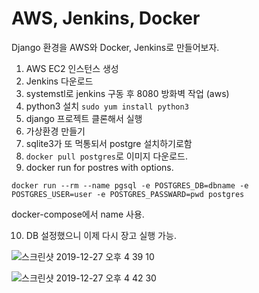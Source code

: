 # AWS, Jenkins, Docker
Django 환경을 AWS와 Docker, Jenkins로 만들어보자.

1. AWS EC2 인스턴스 생성
2. Jenkins 다운로드
3. systemstl로 jenkins 구동 후 8080 방화벽 작업 (aws)
4. python3 설치 `sudo yum install python3`
5. django 프로젝트 클론해서 실행
6. 가상환경 만들기
7. sqlite3가 또 먹통되서 postgre 설치하기로함
8. `docker pull postgres`로 이미지 다운로드.
9. docker run for postres with options.
```
docker run --rm --name pgsql -e POSTGRES_DB=dbname -e POSTGRES_USER=user -e POSTGRES_PASSWARD=pwd postgres
```
docker-compose에서 name 사용.

10. DB 설정했으니 이제 다시 장고 실행 가능.

![스크린샷 2019-12-27 오후 4 39 10](https://user-images.githubusercontent.com/14961794/71507397-b942ff00-28c7-11ea-87fc-cab3cbff4f29.png)

![스크린샷 2019-12-27 오후 4 42 30](https://user-images.githubusercontent.com/14961794/71507447-e55e8000-28c7-11ea-8842-4f3d2501220e.png)

